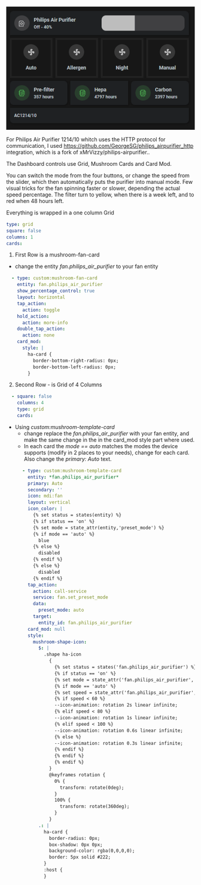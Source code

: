 ![image](air-purifier.gif)

For Philips Air Purifier 1214/10 whitch uses the HTTP protocol for communication, I used https://github.com/GeorgeSG/philips_airpurifier_http integration, which is a fork of xMrVizzy/philips-airpurifier..

The Dashboard controls use Grid, Mushroom Cards and Card Mod.

You can switch the mode from the four buttons, or change the speed from the slider, which then automatically puts the purifier into manual mode. Few visual tricks for the fan spinning faster or slower, depending the actual speed percentage. The filter turn to yellow, when there is a week left, and to red when 48 hours left.

Everything is wrapped in a one column Grid
```yaml
type: grid
square: false
columns: 1
cards:
```

1. First Row is a mushroom-fan-card
- change the entity *fan.philips_air_purifier* to your fan entity
```yaml
  - type: custom:mushroom-fan-card
    entity: fan.philips_air_purifier
    show_percentage_control: true
    layout: horizontal
    tap_action:
      action: toggle
    hold_action:
      action: more-info
    double_tap_action:
      action: none
    card_mod:
      style: |
        ha-card {
          border-bottom-right-radius: 0px;
          border-bottom-left-radius: 0px;
        }
```

2. Second Row - is Grid of 4 Columns
```yaml
  - square: false
    columns: 4
    type: grid
    cards:
```
- Using *custom:mushroom-template-card*
  - change replace the *fan.philips_air_purifier* with your fan entity, and make the same change in the in the card_mod style part where used.
  - In each card the *mode == auto* matches the modes the device supports (modify in 2 places to your needs), change for each card. Also change the *primary: Auto* text.
 
```yaml
      - type: custom:mushroom-template-card
        entity: *fan.philips_air_purifier*
        primary: Auto
        secondary: ''
        icon: mdi:fan
        layout: vertical
        icon_color: |
          {% set status = states(entity) %}
          {% if status == 'on' %}
          {% set mode = state_attr(entity,'preset_mode') %}
          {% if mode == 'auto' %}
            blue
          {% else %}
            disabled
          {% endif %}
          {% else %}
            disabled
          {% endif %}
        tap_action:
          action: call-service
          service: fan.set_preset_mode
          data:
            preset_mode: auto
          target:
            entity_id: fan.philips_air_purifier
        card_mod: null
        style:
          mushroom-shape-icon:
            $: |
              .shape ha-icon
                {
                  {% set status = states('fan.philips_air_purifier') %}
                  {% if status == 'on' %}
                  {% set mode = state_attr('fan.philips_air_purifier','preset_mode') %}
                  {% if mode == 'auto' %}
                  {% set speed = state_attr('fan.philips_air_purifier','percentage') | int %}
                  {% if speed < 60 %}
                  --icon-animation: rotation 2s linear infinite;
                  {% elif speed < 80 %}
                  --icon-animation: rotation 1s linear infinite;
                  {% elif speed < 100 %}
                  --icon-animation: rotation 0.6s linear infinite;
                  {% else %}
                  --icon-animation: rotation 0.3s linear infinite;
                  {% endif %}
                  {% endif %}
                  {% endif %}
                }
                @keyframes rotation {
                  0% {
                    transform: rotate(0deg);
                  }
                  100% {
                    transform: rotate(360deg);
                  }
                }
            .: |
              ha-card {
                border-radius: 0px;
                box-shadow: 0px 0px;
                background-color: rgba(0,0,0,0);
                border: 5px solid #222;
              }
              :host {
              }
```
